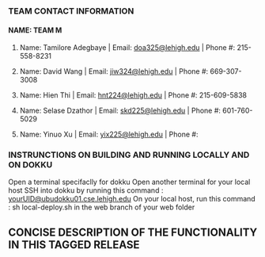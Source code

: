 ### TEAM CONTACT INFORMATION
#### NAME: TEAM M 


1. Name: Tamilore Adegbaye   | Email: doa325@lehigh.edu |  Phone #: 215-558-8231

2. Name: David Wang          | Email: jiw324@lehigh.edu | Phone #: 669-307-3008

3. Name: Hien Thi | Email: hnt224@lehigh.edu | Phone #: 215-609-5838

4. Name: Selase Dzathor | Email: skd225@lehigh.edu | Phone #: 601-760-5029

5. Name: Yinuo Xu | Email: yix225@lehigh.edu | Phone #: 



### INSTRUNCTIONS ON BUILDING AND RUNNING LOCALLY AND ON DOKKU

Open a terminal specifaclly for dokku
Open another terminal for your local host
SSH into dokku by running this command : yourUID@ubudokku01.cse.lehigh.edu
On your local host, run this command : sh local-deploy.sh in the web branch of your web folder


## CONCISE DESCRIPTION OF THE FUNCTIONALITY IN THIS TAGGED RELEASE
